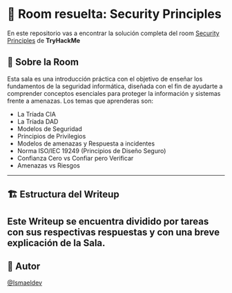 # 🚪 Room resuelta: Security Principles
En este repositorio vas a encontrar la solución completa del room [Security Principles](https://tryhackme.com/room/securityprinciples) de **TryHackMe**

## 📝 Sobre la Room
Esta sala es una introducción práctica con el objetivo de enseñar los fundamentos de la seguridad informática, diseñada con el fin de ayudarte a comprender conceptos esenciales para proteger la información y sistemas frente a amenazas. Los temas que aprenderas son:
- La Tríada CIA
- La Tríada DAD
- Modelos de Seguridad
- Principios de Privilegios
- Modelos de amenazas y Respuesta a incidentes
- Norma ISO/IEC 19249 (Principios de Diseño Seguro)
- Confianza Cero vs Confiar pero Verificar
- Amenazas vs Riesgos

---

## 🏗️ Estructura del Writeup
Este Writeup se encuentra dividido por tareas con sus respectivas respuestas y con una breve explicación de la Sala.
---

## 🥷 Autor
[@Ismaeldev](https://www.ismaeldev.com/)